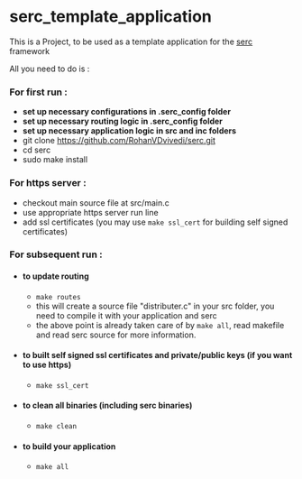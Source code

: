 # serc_template_application
This is a Project, to be used as a template application for the [serc](https://github.com/RohanVDvivedi/serc.git) framework

All you need to do is :

### For first run :

* **set up necessary configurations in .serc_config folder**
* **set up necessary routing logic in .serc_config folder**
* **set up necessary application logic in src and inc folders**
* git clone https://github.com/RohanVDvivedi/serc.git
* cd serc
* sudo make install

### For https server :

* checkout main source file at src/main.c
* use appropriate https server run line
* add ssl certificates (you may use `make ssl_cert` for building self signed certificates)

### For subsequent run :

* #### to update routing 
  * `make routes`
  * this will create a source file "distributer.c" in your src folder, you need to compile it with your application and serc
  * the above point is already taken care of by `make all`, read makefile and read serc source for more information.

* #### to built self signed ssl certificates and private/public keys (if you want to use https)
  * `make ssl_cert`

* #### to clean all binaries (including serc binaries)
  * `make clean`

* #### to build your application
  * `make all`

